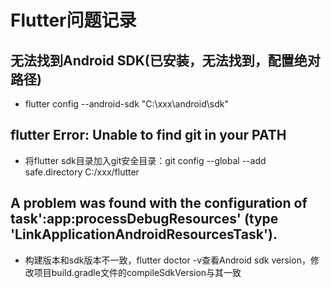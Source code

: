 # Flutter问题记录

## 无法找到Android SDK(已安装，无法找到，配置绝对路径)
* flutter config --android-sdk "C:\xxx\android\sdk"

## flutter Error: Unable to find git in your PATH
* 将flutter sdk目录加入git安全目录：git config --global --add safe.directory C:/xxx/flutter

## A problem was found with the configuration of task':app:processDebugResources' (type 'LinkApplicationAndroidResourcesTask').
* 构建版本和sdk版本不一致，flutter doctor -v查看Android sdk version，修改项目build.gradle文件的compileSdkVersion与其一致

